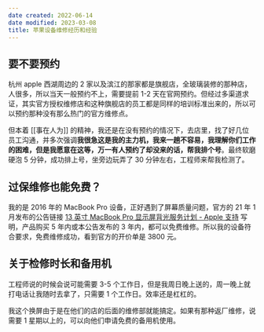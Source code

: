 ```yaml
---
date created: 2022-06-14
date modified: 2023-03-08
title: 苹果设备维修经历和经验
---
```


## 要不要预约

杭州 apple 西湖周边的 2 家以及滨江的那家都是旗舰店，全玻璃装修的那种店，人很多，所以当天一般预约不上，需要提前 1-2 天在官网预约。但经过多渠道求证，其实官方授权维修店和这种旗舰店的员工都是同样的培训标准出来的，所以可以预约那种没有那么热门的官方维修点。

但本着 [[事在人为]] 的精神，我还是在没有预约的情况下，去店里，找了好几位员工沟通，并多次强调**我很急这是我的主力机，我来一趟不容易，我理解你们工作的困难，但是我愿意在这等，万一有人预约了却没来的话，帮我排个号**。最终软磨硬泡 5 分钟，成功排上号，坐旁边玩弄了 30 分钟左右，工程师来帮我检测了。

## 过保维修也能免费？

我的是 2016 年的 MacBook Pro 设备，正好遇到了屏幕质量问题，官方的 21 年 1 月发布的公告链接 [13 英寸 MacBook Pro 显示屏背光服务计划 - Apple 支持](https://support.apple.com/zh-cn/13-inch-macbook-pro-display-backlight-service) 写明，产品购买 5 年内或本公告发布的 3 年内，都可以免费维修。所以我的设备符合要求，免费维修成功，看到官方的开价单是 3800 元。

## 关于检修时长和备用机

工程师说的时候会说可能需要 3-5 个工作日，但是我周日晚上送的，周一晚上就打电话让我随时去拿了，只需要 1 个工作日。效率还是杠杠的。

我这个换屏由于是在他们的店的后面的维修部就能搞定。如果有那种返厂维修，说需要 1 星期以上的，可以向他们申请免费的备用机使用。
